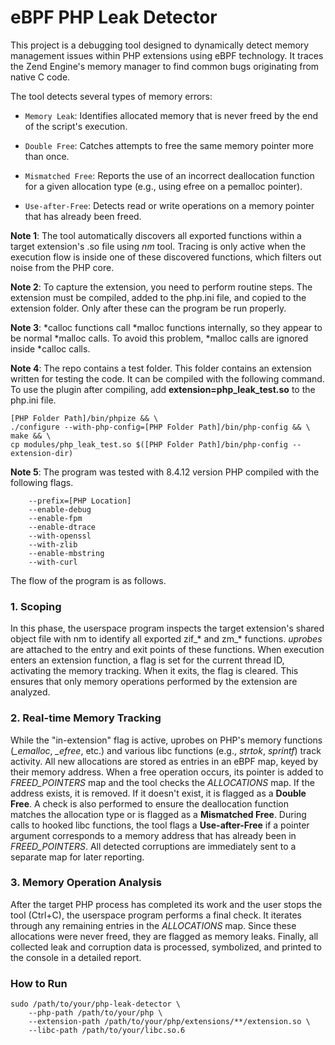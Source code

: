 
# eBPF PHP Leak Detector

This project is a debugging tool designed to dynamically detect memory management issues within PHP extensions using eBPF technology. It traces the Zend Engine's memory manager to find common bugs originating from native C code.

The tool detects several types of memory errors:

- ```Memory Leak```: Identifies allocated memory that is never freed by the end of the script's execution.

- ```Double Free```: Catches attempts to free the same memory pointer more than once.

- ```Mismatched Free```: Reports the use of an incorrect deallocation function for a given allocation type (e.g., using efree on a pemalloc pointer).

- ```Use-after-Free```: Detects read or write operations on a memory pointer that has already been freed. 

**Note 1**: The tool automatically discovers all exported functions within a target extension's .so file using _nm_ tool. Tracing is only active when the execution flow is inside one of these discovered functions, which filters out noise from the PHP core.

**Note 2**: To capture the extension, you need to perform routine steps. The extension must be compiled, added to the php.ini file, and copied to the extension folder. Only after these can the program be run properly.

**Note 3**: *calloc functions call *malloc functions internally, so they appear to be normal *malloc calls. To avoid this problem, *malloc calls are ignored inside *calloc calls.

**Note 4**: The repo contains a test folder. This folder contains an extension written for testing the code. It can be compiled with the following command. To use the plugin after compiling, add **extension=php_leak_test.so** to the php.ini file.

```
[PHP Folder Path]/bin/phpize && \
./configure --with-php-config=[PHP Folder Path]/bin/php-config && \
make && \
cp modules/php_leak_test.so $([PHP Folder Path]/bin/php-config --extension-dir)
```

**Note 5**: The program was tested with 8.4.12 version PHP compiled with the following flags.
```
    --prefix=[PHP Location]
    --enable-debug
    --enable-fpm
    --enable-dtrace
    --with-openssl
    --with-zlib
    --enable-mbstring
    --with-curl
```

The flow of the program is as follows.

### 1. Scoping

In this phase, the userspace program inspects the target extension's shared object file with nm to identify all exported zif_* and zm_* functions. _uprobes_ are attached to the entry and exit points of these functions. When execution enters an extension function, a flag is set for the current thread ID, activating the memory tracking. When it exits, the flag is cleared. This ensures that only memory operations performed by the extension are analyzed.

### 2. Real-time Memory Tracking

While the "in-extension" flag is active, uprobes on PHP's memory functions (*_emalloc*, *_efree*, etc.) and various libc functions (e.g., *strtok*, *sprintf*) track activity.  All new allocations are stored as entries in an eBPF map, keyed by their memory address. When a free operation occurs, its pointer is added to *FREED_POINTERS* map and the tool checks the *ALLOCATIONS* map. If the address exists, it is removed. If it doesn't exist, it is flagged as a **Double Free**. A check is also performed to ensure the deallocation function matches the allocation type or is flagged as a **Mismatched Free**. During calls to hooked libc functions, the tool flags a **Use-after-Free** if a pointer argument corresponds to a memory address that has already been in *FREED_POINTERS*. All detected corruptions are immediately sent to a separate map for later reporting.

### 3. Memory Operation Analysis

After the target PHP process has completed its work and the user stops the tool (Ctrl+C), the userspace program performs a final check. It iterates through any remaining entries in the *ALLOCATIONS* map. Since these allocations were never freed, they are flagged as memory leaks. Finally, all collected leak and corruption data is processed, symbolized, and printed to the console in a detailed report.

### How to Run

```
sudo /path/to/your/php-leak-detector \
    --php-path /path/to/your/php \
    --extension-path /path/to/your/php/extensions/**/extension.so \
    --libc-path /path/to/your/libc.so.6

```